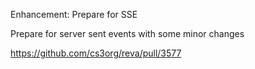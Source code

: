 Enhancement: Prepare for SSE

Prepare for server sent events with some minor changes

https://github.com/cs3org/reva/pull/3577
